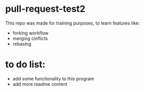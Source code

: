 # pull-request-test2
This repo was made for training purposes, to learn features like:
* forking workflow
* merging cinflicts
* rebasing
# to do list:
* add some functionality to this program
* add more readme content
